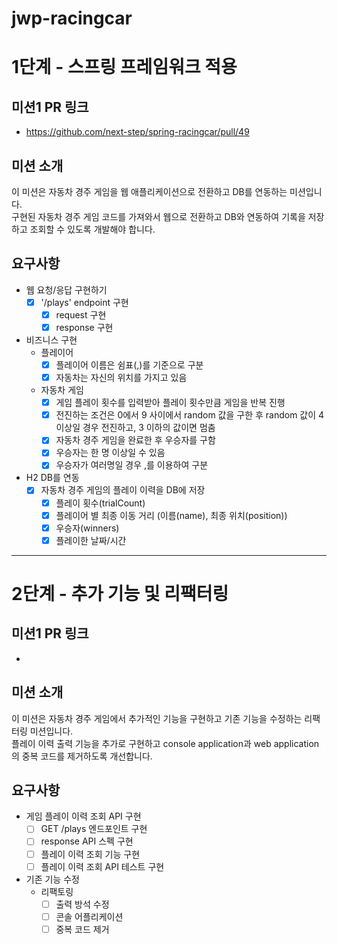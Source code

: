 # jwp-racingcar

# 1단계 - 스프링 프레임워크 적용

## 미션1 PR 링크

* https://github.com/next-step/spring-racingcar/pull/49

## 미션 소개

이 미션은 자동차 경주 게임을 웹 애플리케이션으로 전환하고 DB를 연동하는 미션입니다.  
구현된 자동차 경주 게임 코드를 가져와서 웹으로 전환하고 DB와 연동하여 기록을 저장하고 조회할 수 있도록 개발해야 합니다.

## 요구사항

* 웹 요청/응답 구현하기
    - [x] '/plays' endpoint 구현
        - [x] request 구현
        - [x] response 구현
* 비즈니스 구현
    * 플레이어
        - [x] 플레이어 이름은 쉼표(,)를 기준으로 구분
        - [x] 자동차는 자신의 위치를 가지고 있음
    * 자동차 게임
        - [x] 게임 플레이 횟수를 입력받아 플레이 횟수만큼 게임을 반복 진행
        - [x] 전진하는 조건은 0에서 9 사이에서 random 값을 구한 후 random 값이 4 이상일 경우 전진하고, 3 이하의 값이면 멈춤
        - [x] 자동차 경주 게임을 완료한 후 우승자를 구함
        - [x] 우승자는 한 명 이상일 수 있음
        - [x] 우승자가 여러명일 경우 ,를 이용하여 구분

* H2 DB를 연동
    - [x] 자동차 경주 게임의 플레이 이력을 DB에 저장
        - [x] 플레이 횟수(trialCount)
        - [x] 플레이어 별 최종 이동 거리 (이름(name), 최종 위치(position))
        - [x] 우승자(winners)
        - [x] 플레이한 날짜/시간

---

# 2단계 - 추가 기능 및 리팩터링

## 미션1 PR 링크

*

## 미션 소개

이 미션은 자동차 경주 게임에서 추가적인 기능을 구현하고 기존 기능을 수정하는 리팩터링 미션입니다.  
플레이 이력 출력 기능을 추가로 구현하고 console application과 web application의 중복 코드를 제거하도록 개선합니다.

## 요구사항

* 게임 플레이 이력 조회 API 구현
    - [ ] GET /plays 엔드포인트 구현
    - [ ] response API 스펙 구현
    - [ ] 플레이 이력 조회 기능 구현
    - [ ] 플레이 이력 조회 API 테스트 구현
* 기존 기능 수정
    * 리팩토링
        - [ ] 출력 방석 수정
        - [ ] 콘솔 어플리케이션
        - [ ] 중복 코드 제거

